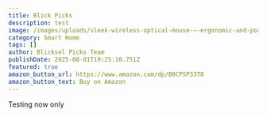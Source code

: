 ```yaml
---
title: Blick Picks
description: test
image: /images/uploads/sleek-wireless-optical-mouse-–-ergonomic-and-portable-for-home-office.jpg
category: Smart Home
tags: []
author: Blicksel Picks Team
publishDate: 2025-08-01T19:25:10.751Z
featured: true
amazon_button_url: https://www.amazon.com/dp/B0CPSP33T8
amazon_button_text: Buy on Amazon
---
```

T﻿esting now only